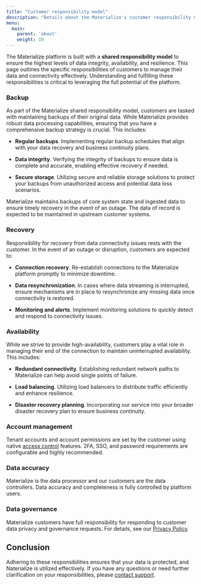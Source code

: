 ```yaml
---
title: "Customer responsibility model"
description: "Details about the Materialize's customer responsibility model."
menu:
  main:
    parent: 'about'
    weight: 10
---
```


The Materialize platform is built with a **shared responsibility model** to
ensure the highest levels of data integrity, availability, and resilience. This
page outlines the specific responsibilities of customers to manage their data
and connectivity effectively. Understanding and fulfilling these
responsibilities is critical to leveraging the full potential of the platform.

### Backup

As part of the Materialize shared responsibility model, customers are tasked
with maintaining backups of their original data. While Materialize provides
robust data processing capabilities, ensuring that you have a comprehensive
backup strategy is crucial. This includes:

- **Regular backups**. Implementing regular backup schedules that align with
    your data recovery and business continuity plans.

- **Data integrity**. Verifying the integrity of backups to ensure data is
    complete and accurate, enabling effective recovery if needed.

- **Secure storage**. Utilizing secure and reliable storage solutions to protect
    your backups from unauthorized access and potential data loss scenarios.

Materialize maintains backups of core system state and ingested data to ensure
timely recovery in the event of an outage. The data of record is expected to be
maintained in upstream customer systems.

### Recovery

Responsibility for recovery from data connectivity issues rests with the
customer. In the event of an outage or disruption, customers are expected to:

- **Connection recovery**. Re-establish connections to the Materialize platform
    promptly to minimize downtime.

- **Data resynchronization**. In cases where data streaming is interrupted,
    ensure mechanisms are in place to resynchronize any missing data once
    connectivity is restored.

- **Monitoring and alerts**. Implement monitoring solutions to quickly detect
    and respond to connectivity issues.

### Availability

While we strive to provide high-availability, customers play a vital role in
managing their end of the connection to maintain uninterrupted availability.
This includes:

- **Redundant connectivity**. Establishing redundant network paths to
    Materialize can help avoid single points of failure.

- **Load balancing**. Utilizing load balancers to distribute traffic efficiently
    and enhance resilience.

- **Disaster recovery planning**. Incorporating our service into your broader
    disaster recovery plan to ensure business continuity.

### Account management

Tenant accounts and account permissions are set by the customer using native
[access control](https://materialize.com/docs/manage/access-control/) features.
2FA, SSO, and password requirements are configurable and highly recommended.

### Data accuracy

Materialize is the data processor and our customers are the data controllers.
Data accuracy and completeness is fully controlled by platform users.

### Data governance

Materialize customers have full responsibility for responding to customer data
privacy and governance requests. For details, see our [Privacy Policy](https://materialize.com/privacy-policy/).

## Conclusion

Adhering to these responsibilities ensures that your data is protected, and
Naterialize is utilized effectively. If you have any questions or need further
clarification on your responsibilities, please [contact support](/support).
